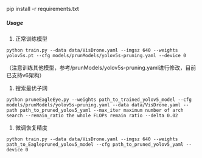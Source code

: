 pip install -r requirements.txt

##### Usage

1. 正常训练模型

```
python train.py --data data/VisDrone.yaml --imgsz 640 --weights yolov5s.pt --cfg models/prunModels/yolov5s-pruning.yaml --device 0
```

（注意训练其他模型，参考/prunModels/yolov5s-pruning.yaml进行修改，目前已支持v6架构）

1. 搜索最优子网

```
python pruneEagleEye.py --weights path_to_trained_yolov5_model --cfg models/prunModels/yolov5s-pruning.yaml --data data/VisDrone.yaml --path path_to_pruned_yolov5_yaml --max_iter maximum number of arch search --remain_ratio the whole FLOPs remain ratio --delta 0.02
```

1. 微调恢复精度

```
python train.py --data data/VisDrone.yaml --imgsz 640 --weights path_to_Eaglepruned_yolov5_model --cfg path_to_pruned_yolov5_yaml --device 0
```

####